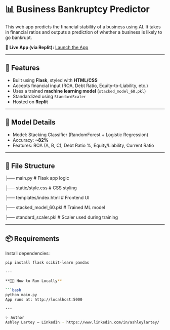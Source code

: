# 📊 Business Bankruptcy Predictor

This web app predicts the financial stability of a business using AI. It takes in financial ratios and outputs a prediction of whether a business is likely to go bankrupt.

🔗 **Live App (via Replit):** [Launch the App](https://financial-predictor-ashleylartey.replit.app)

---

## 🚀 Features

- Built using **Flask**, styled with **HTML/CSS**
- Accepts financial input (ROA, Debt Ratio, Equity-to-Liability, etc.)
- Uses a trained **machine learning model** (`stacked_model_60.pkl`)
- Standardized using `StandardScaler`
- Hosted on **Replit**

---

## 🧠 Model Details

- Model: Stacking Classifier (RandomForest + Logistic Regression)
- Accuracy: **~82%**
- Features: ROA (A, B, C), Debt Ratio %, Equity/Liability, Current Ratio

---

## 📁 File Structure
├── main.py # Flask app logic

├── static/style.css # CSS styling

├── templates/index.html # Frontend UI

├── stacked_model_60.pkl # Trained ML model

├── standard_scaler.pkl # Scaler used during training

---

## 📦 Requirements

Install dependencies:

```bash
pip install flask scikit-learn pandas

---

**👨‍💻 How to Run Locally**

```bash
python main.py
App runs at: http://localhost:5000

---

✨ Author
Ashley Lartey – LinkedIn - https://www.linkedin.com/in/ashleylartey/
